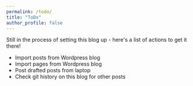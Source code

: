 ```yaml
---
permalink: /todo/
title: "ToDo"
author_profile: false
---
```


Still in the process of setting this blog up - here's a list of actions to get it there! 

- Import posts from Wordpress blog
- Import pages from Wordpress blog
- Post drafted posts from laptop
- Check git history on this blog for other posts